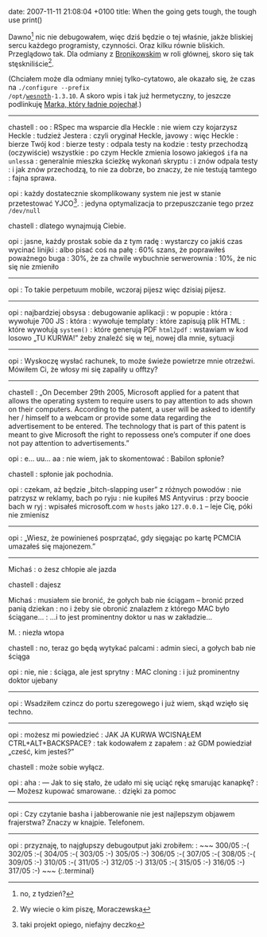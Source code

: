 date: 2007-11-11 21:08:04 +0100
title: When the going gets tough, the tough use print()

Dawno[^1] nic nie debugowałem, więc dziś będzie o tej właśnie, jakże bliskiej sercu każdego programisty, czynności. Oraz kilku równie bliskich. Przeglądowo tak. Dla odmiany z [Bronikowskim](http://bronikowski.com/ 'geekin’ skank') w roli głównej, skoro się tak stęskniliście[^2].

(Chciałem może dla odmiany mniej tylko-cytatowo, ale okazało się, że czas na <code>./configure --prefix /opt/<a href='http://wesnoth.org/' title='tam, gdzie rosną niziołki'>wesnoth</a>-1.3.10</code>. A skoro wpis i tak już hermetyczny, to jeszcze podlinkuję [Marka, który ładnie pojechał](http://diveintomark.org/archives/2007/11/11/installing-mysql-on-ubuntu 'Installing MySQL on Ubuntu').)

---

chastell
: oo
: RSpec ma wsparcie dla Heckle
: nie wiem czy kojarzysz Heckle
: tudzież Jestera
: czyli oryginał Heckle, javowy
: więc Heckle
: bierze Twój kod
: bierze testy
: odpala testy na kodzie
: testy przechodzą (oczywiście) wszystkie
: po czym Heckle zmienia losowo jakiegoś `if`a na `unless`a
: generalnie mieszka ścieżkę wykonań skryptu
: i znów odpala testy
: i jak znów przechodzą, to nie za dobrze, bo znaczy, że nie testują tamtego
: fajna sprawa.

opi
: każdy dostatecznie skomplikowany system nie jest w stanie przetestować YJCO[^3].
: jedyna optymalizacja to przepuszczanie tego przez `/dev/null`

chastell
: dlatego wynajmują Ciebie.

opi
: jasne, każdy prostak sobie da z tym radę
: wystarczy co jakiś czas wycinać linijki
: albo pisać coś na pałę
: 60% szans, że poprawiłeś poważnego buga
: 30%, że za chwile wybuchnie serwerownia
: 10%, że nic się nie zmieniło

---

opi
: To takie perpetuum mobile, wczoraj pijesz więc dzisiaj pijesz.

---

opi
: najbardziej obsysa
: debugowanie aplikacji
: w popupie
: która
: wywołuje 700 JS
: która
: wywołuje templaty
: które zapisują plik HTML
: które wywołują `system()`
: które generują PDF `html2pdf`
: wstawiam w kod losowo „TU KURWA!” żeby znaleźć się w tej, nowej dla mnie, sytuacji

---

opi
: Wyskoczę wysłać rachunek, to może świeże powietrze mnie otrzeźwi. Mówiłem Ci, że włosy mi się zapaliły u offtzy?

---

chastell
: „On December 29th 2005, Microsoft applied for a patent that allows the operating system to require users to pay attention to ads shown on their computers. According to the patent, a user will be asked to identify her / himself to a webcam or provide some data regarding the advertisement to be entered. The technology that is part of this patent is meant to give Microsoft the right to repossess one’s computer if one does not pay attention to advertisements.”

opi
: e… uu… aa
: nie wiem, jak to skomentować
: Babilon spłonie?

chastell
: spłonie jak pochodnia.

opi
: czekam, aż będzie „bitch-slapping user” z różnych powodów
: nie patrzysz w reklamy, bach po ryju
: nie kupiłeś MS Antyvirus
: przy boocie bach w ryj
: wpisałeś microsoft.com w `hosts` jako `127.0.0.1` – leje Cię, póki nie zmienisz

---

opi
: „Wiesz, że powinieneś posprzątać, gdy sięgając po kartę PCMCIA umazałeś się majonezem.”

---

Michaś
: o żesz chłopie ale jazda

chastell
: dajesz

Michaś
: musiałem sie bronić, że gołych bab nie ściągam – bronić przed panią dziekan
: no i żeby sie obronić znalazłem z którego MAC było ściągane…
: …i to jest prominentny doktor u nas w zakładzie…

M.
: niezła wtopa

chastell
: no, teraz go będą wytykać palcami
: admin sieci, a gołych bab nie ściąga

opi
: nie, nie
: ściąga, ale jest sprytny
: MAC cloning
: i już prominentny doktor ujebany

---

opi
: Wsadziłem czincz do portu szeregowego i już wiem, skąd wzięło się techno.

---

opi
: możesz mi powiedzieć
: JAK JA KURWA WCISNĄŁEM CTRL+ALT+BACKSPACE?
: tak kodowałem z zapałem
: aż GDM powiedział „cześć, kim jesteś?”

chastell
: może sobie wyłącz.

opi
: aha
: — Jak to się stało, że udało mi się uciąć rękę smarując kanapkę?
: — Możesz kupować smarowane.
: dzięki za pomoc

---

opi
: Czy czytanie basha i jabberowanie nie jest najlepszym objawem frajerstwa? Znaczy w knajpie. Telefonem.

---

opi
: przyznaję, to najgłupszy debugoutput jaki zrobiłem:
: 
    ~~~
    300/05  :-(
    302/05  :-(
    304/05  :-(
    303/05  :-)
    305/05  :-)
    306/05  :-(
    307/05  :-(
    308/05  :-(
    309/05  :-)
    310/05  :-(
    311/05  :-)
    312/05  :-)
    313/05  :-(
    315/05  :-)
    316/05  :-)
    317/05  :-)
    ~~~
    {:.terminal}

[^1]: no, z tydzień?
[^2]: Wy wiecie o kim piszę, Moraczewska
[^3]: taki projekt opiego, niefajny deczko
